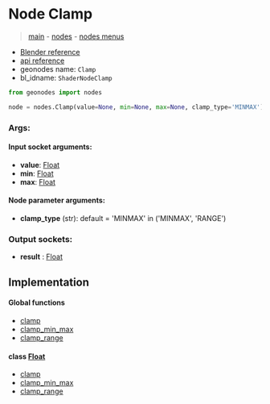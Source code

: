 # Node Clamp

> [main](../structure.md) - [nodes](nodes.md) - [nodes menus](nodes_menus.md)

- [Blender reference](https://docs.blender.org/manual/en/latest/modeling/geometry_nodes/utilities/clamp.html)
- [api reference](https://docs.blender.org/api/current/bpy.types.ShaderNodeClamp.html)
- geonodes name: `Clamp`
- bl_idname: `ShaderNodeClamp`

```python
from geonodes import nodes

node = nodes.Clamp(value=None, min=None, max=None, clamp_type='MINMAX')
```

### Args:

#### Input socket arguments:

- **value**: [Float](Float.md)
- **min**: [Float](Float.md)
- **max**: [Float](Float.md)

#### Node parameter arguments:

- **clamp_type** (str): default = 'MINMAX' in ('MINMAX', 'RANGE')

### Output sockets:

- **result** : [Float](Float.md)

## Implementation

#### Global functions

 - [clamp](A.md#clamp)
 - [clamp_min_max](A.md#clamp_min_max)
 - [clamp_range](A.md#clamp_range)
#### class [Float](Float.md)

 - [clamp](Float.md#clamp)
 - [clamp_min_max](Float.md#clamp_min_max)
 - [clamp_range](Float.md#clamp_range)
